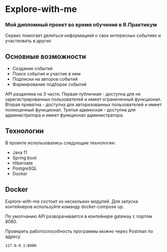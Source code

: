 # Explore-with-me
### Мой дипломный проект во время обучения в Я.Практикум

Сервис помогает делиться информацией о свох интересных событиях и участвовать в других

## Основные возможности

- Создание события
- Поиск события и участие в нем
- Подписки на авторов событий
- Формирование подборок событий

API разделена на 3 части. Первая публичная - доступна для не зарегистрированных пользователей и имеет ограниченный функционал. Вторая приватна - доступна для авторизованных пользователей и имеет полноценный функционал. Третья админская - доступна для администритора и имеет функционал администратора.

## Технологии

В проекте использовались следующие технологии:

- Java 11
- Spring boot
- Hibernate
- PostgreSQL
- Docker

## Docker

Explore-with-me состоит из нескольких модулей. Для запуска контейнеров используйте команду docker-compose up.

По умолчанию API разворачивается в контейнере gateway с портом 8080.

Проверить работоспособность программы можно через Postman по адресу
```sh
127.0.0.1:8080
```